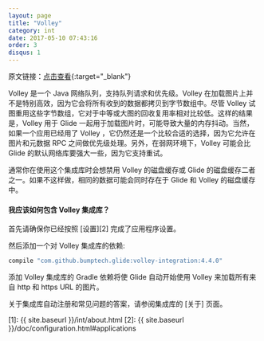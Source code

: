 ```yaml
---
layout: page
title: "Volley"
category: int
date: 2017-05-10 07:43:16
order: 3
disqus: 1
---
```


原文链接：[点击查看](http://bumptech.github.io/glide/int/volley.html){:target="_blank"}

Volley 是一个 Java 网络队列，支持队列请求和优先级。Volley 在加载图片上并不是特别高效，因为它会将所有收到的数据都拷贝到字节数组中。尽管 Volley 试图重用这些字节数组，它对于中等或大图的回收复用率相对比较低。这样的结果是，Volley 用于 Glide 一起用于加载图片时，可能导致大量的内存抖动。当然，如果一个应用已经用了 Volley ，它仍然还是一个比较合适的选择，因为它允许在图片和元数据 RPC 之间做优先级处理。另外，在弱网环境下，Volley 可能会比 Glide 的默认网络库要强大一些，因为它支持重试。

通常你在使用这个集成库时会想禁用 Volley 的磁盘缓存或 Glide 的磁盘缓存二者之一。如果不这样做，相同的数据可能会同时存在于 Glide 和 Volley 的磁盘缓存中。

#### 我应该如何包含 Volley 集成库？
首先请确保你已经按照 [设置][2] 完成了应用程序设置。

然后添加一个对 Volley 集成库的依赖:

```groovy
compile "com.github.bumptech.glide:volley-integration:4.4.0"
```

添加 Volley 集成库的 Gradle 依赖将使 Glide 自动开始使用 Volley 来加载所有来自 http 和 https URL 的图片。

关于集成库自动注册和常见问题的答案，请参阅集成库的 [关于] 页面。

[1]: {{ site.baseurl }}/int/about.html
[2]: {{ site.baseurl }}/doc/configuration.html#applications
